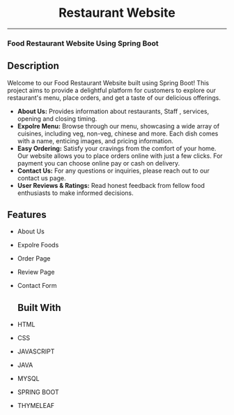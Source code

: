 <h1 align=center>Restaurant Website</h1>
<hr/>
 <h3>Food Restaurant Website Using Spring Boot </h3> 

## Description

Welcome to our Food Restaurant Website built using Spring Boot! This project aims to provide a delightful platform for customers to explore our restaurant's menu, place orders, and get a taste of our delicious offerings.
- **About Us:**  Provides information about restaurants, Staff , services, opening and closing timing.
- **Expolre Menu:** Browse through our menu, showcasing a wide array of cuisines, including veg, non-veg, chinese and more. Each dish comes with a name, enticing images, and pricing information.
- **Easy Ordering:** Satisfy your cravings from the comfort of your home. Our website allows you to place orders online with just a few clicks. For payment you can choose online pay or cash on delivery.
- **Contact Us:**  For any questions or inquiries, please reach out to our contact us page.
- **User Reviews & Ratings:** Read honest feedback from fellow food enthusiasts to make informed decisions.

## Features
* About Us
* Expolre Foods 
* Order Page
* Review Page
* Contact Form
  
  ## Built With

* HTML
* CSS
* JAVASCRIPT
* JAVA
* MYSQL
* SPRING BOOT
* THYMELEAF

